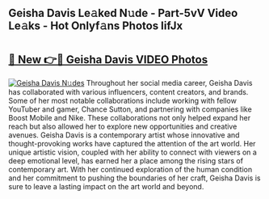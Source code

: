 ## Geisha Davis Le𝚊ked N𝚞de - Part-5vV Video Le𝚊ks - Hot Onlyf𝚊ns Photos IifJx

# <h2><a href="http://ab20172.deff.icu/?id=Geisha+Davis">🔗 New 👉🔴 Geisha Davis VIDEO Photos</a></h2>

[![Geisha Davis N𝚞des](https://i.imgur.com/rIISA9y.gif)](http://ab20172.deff.icu/?id=Geisha+Davis)
Throughout her social media career, Geisha Davis has collaborated with various influencers, content creators, and brands. Some of her most notable collaborations include working with fellow YouTuber and gamer, Chance Sutton, and partnering with companies like Boost Mobile and Nike. These collaborations not only helped expand her reach but also allowed her to explore new opportunities and creative avenues. Geisha Davis is a contemporary artist whose innovative and thought-provoking works have captured the attention of the art world. Her unique artistic vision, coupled with her ability to connect with viewers on a deep emotional level, has earned her a place among the rising stars of contemporary art. With her continued exploration of the human condition and her commitment to pushing the boundaries of her craft, Geisha Davis is sure to leave a lasting impact on the art world and beyond.
